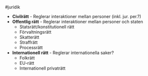 #juridik 
- **Civilrätt** - Reglerar interaktioner mellan personer (inkl. jur. per.?)
- **Offentlig rätt** - Reglerar interaktioner mellan personer och staten
	- Statsrätt/konstitutionell rätt
	- Förvaltningsrätt
	- Skatterätt
	- Straffrätt
	- Processrätt
- **Internationell rätt** - Reglerar internationella saker?
	- Folkrätt
	- EU-rätt
	- Internationell privaträtt